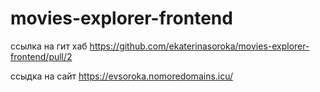 # movies-explorer-frontend
ссылка на гит хаб https://github.com/ekaterinasoroka/movies-explorer-frontend/pull/2

ссыдка на сайт https://evsoroka.nomoredomains.icu/